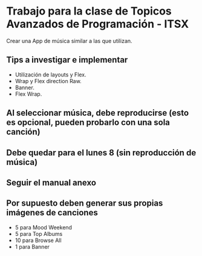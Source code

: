 # Trabajo para la clase de Topicos Avanzados de Programación - ITSX

Crear una App de música similar a las que utilizan.

## Tips a investigar e implementar

- Utilización de layouts y Flex.
- Wrap y Flex direction Raw.
- Banner.
- Flex Wrap.

## Al seleccionar música, debe reproducirse (esto es opcional, pueden probarlo con una sola canción)

## Debe quedar para el lunes 8 (sin reproducción de música)

## Seguir el manual anexo

## Por supuesto deben generar sus propias imágenes de canciones

- 5 para Mood Weekend
- 5 para Top Albums
- 10 para Browse All
- 1 para Banner
